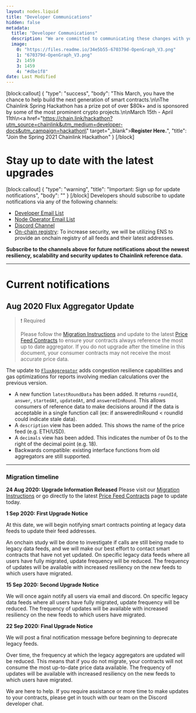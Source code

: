 ```yaml
---
layout: nodes.liquid
title: "Developer Communications"
hidden: false
metadata: 
  title: "Developer Communications"
  description: "We are committed to communicating these changes with you in advance. This page will provide information on our current communication channels and detail active notifications / upgrade plans with timelines."
  image: 
    0: "https://files.readme.io/34e5b55-670379d-OpenGraph_V3.png"
    1: "670379d-OpenGraph_V3.png"
    2: 1459
    3: 1459
    4: "#dbe1f8"
date: Last Modified
---
```

[block:callout]
{
  "type": "success",
  "body": "This March, you have the chance to help build the next generation of smart contracts.\n\nThe Chainlink Spring Hackathon has a prize pot of over $80k+ and is sponsored by some of the most prominent crypto projects.\n\nMarch 15th - April 11th\n<a href=\"https://chain.link/hackathon?utm_source=chainlink&utm_medium=developer-docs&utm_campaign=hackathon\" target=\"_blank\"><b>Register Here.</b></a>",
  "title": "Join the Spring 2021 Chainlink Hackathon"
}
[/block]
# Stay up to date with the latest upgrades
[block:callout]
{
  "type": "warning",
  "title": "Important: Sign up for update notifications",
  "body": ""
}
[/block]
Developers should subscribe to update notifications via any of the following channels:

* <a href="http://eepurl.com/hbUYlz" target="_blank">Developer Email List</a>
* <a href="http://eepurl.com/hnh_5H" target="_blank">Node Operator Email List</a>
* <a href="https://discord.gg/qj9qarT" target="_blank">Discord Channel</a>
* [On-chain registry](../ens): To increase security, we will be utilizing ENS to provide an onchain registry of all feeds and their latest addresses. 

**Subscribe to the channels above for future notifications about the newest resiliency, scalability and security updates to Chainlink reference data.**

---

# Current notifications

## Aug 2020 Flux Aggregator Update

> ❗️ Required
>
> Please follow the [Migration Instructions](../migrating-to-aggregator-proxies)  and update to the latest [Price Feed Contracts](../reference-contracts) to ensure your contracts always reference the most up to date aggregator. If you do not upgrade after the timeline in this document, your consumer contracts may not receive the most accurate price data.

The update to [`FluxAggregator`](https://github.com/smartcontractkit/chainlink/blob/develop/evm-contracts/src/v0.6/FluxAggregator.sol) adds congestion resilience capabilities and gas optimizations for reports involving median calculations over the previous version. 

- A new function `latestRoundData` has been added. It returns `roundId`, `answer`, `startedAt`, `updatedAt`, and `answeredInRound`. This allows consumers of reference data to make decisions around if the data is acceptable in a single function call (ex: if answeredInRound < roundId could indicate stale data). 
- A `description` view has been added. This shows the name of the price feed (e.g. ETH/USD). 
- A `decimals` view has been added. This indicates the number of 0s to the right of the decimal point (e.g. 18).
- Backwards compatible: existing interface functions from old aggregators are still supported.  

---
### Migration timeline

**24 Aug 2020: Upgrade Information Released**
Please visit our [Migration Instructions](../migrating-to-aggregator-proxies) or go directly to the latest [Price Feed Contracts](../reference-contracts) page to update today. 

**1 Sep 2020: First Upgrade Notice**

At this date, we will begin notifying smart contracts pointing at legacy data feeds to update their feed addresses. 

An onchain study will be done to investigate if calls are still being made to legacy data feeds, and we will make our best effort to contact smart contracts that have not yet updated. On specific legacy data feeds where all users have fully migrated, update frequency will be reduced. The frequency of updates will be available with increased resiliency on the new feeds to which users have migrated. 

**15 Sep 2020: Second Upgrade Notice**

We will once again notify all users via email and discord. On specific legacy data feeds where all users have fully migrated, update frequency will be reduced. The frequency of updates will be available with increased resiliency on the new feeds to which users have migrated. 

**22 Sep 2020: Final Upgrade Notice**

We will post a final notification message before beginning to deprecate legacy feeds. 

Over time, the frequency at which the legacy aggregators are updated will be reduced. This means that if you do not migrate, your contracts will not consume the most up-to-date price data available. The frequency of updates will be available with increased resiliency on the new feeds to which users have migrated. 

We are here to help. If you require assistance or more time to make updates to your contracts, please get in touch with our team on the Discord developer chat.